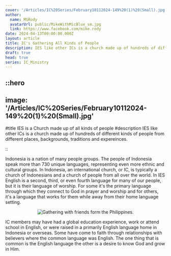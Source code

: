 ```yaml
---
cover: '/Articles/IC%20Series/February10112024-149%20(1)%20(Small).jpg'
author:
  name: MSRody
  avatarUrl: public/MikeWithMicBlue_sm.jpg
  link: https://www.facebook.com/mike.rody
date: 2024-04-13T00:00:00.000Z
layout: article
title: IC's Gathering All Kinds of People
description: IES like other ICs is a church made up of hundreds of different kinds of people from different places, backgrounds, traditions and expereinces.
draft: true
head: true
series: IC_Ministry
---
```


::hero
---
image: '/Articles/IC%20Series/February10112024-149%20(1)%20(Small).jpg'
---

#title
IES is a Church made up of all kinds of people
#description
IES like other ICs is a church made up of hundreds of different kinds of people from different places, backgrounds, traditions and expereinces.

::

Indonesia is a nation of many people groups. The people of Indonesia speak more than 730 unique languages, representing even more ethnic and cultural groups. In Indonesia, an international church, or IC, is typically a church of Indonesians and a church of people from all over the world. In IES English is a second, third, or even fourth language for many of our people, but it is their language of worship. <!--more-->For some it's the primary language through which they connect to God in prayer and worship and for others, it's a language that works for them while away from their home language setting. 
<center>

![Gathering with friends form the Philippines.](/Articles/IC%20Series/PhilGroup-sm.jpg)

</center>
IC members may have had a global education experience, work or attend school in English, or were raised in a primarily English language home in Indonesia or overseas. Some have come to faith through relationships with believers where the common language was English. The one thing that is common is the English language the other is a desire to know God and grow in Him.



